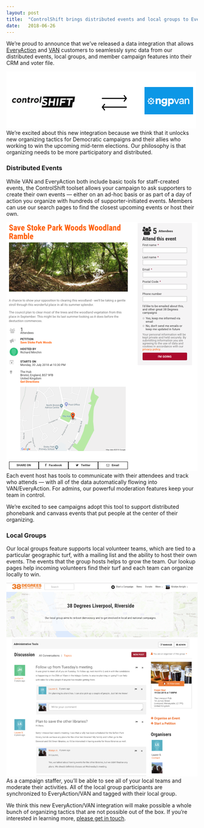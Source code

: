 ```yaml
---
layout:	post
title:	"ControlShift brings distributed events and local groups to EveryAction and VAN customers"
date:	2018-06-26
---
```


  We’re proud to announce that we’ve released a data integration that allows [EveryAction](http://www.everyaction.com/) and [VAN](http://www.ngpvan.com/) customers to seamlessly sync data from our distributed events, local groups, and member campaign features into their CRM and voter file.

![](/img/1*E_9bWxMv7Kw4RFmXN2ewww.png)We’re excited about this new integration because we think that it unlocks new organizing tactics for Democratic campaigns and their allies who working to win the upcoming mid-term elections. Our philosophy is that organizing needs to be more participatory and distributed.

### Distributed Events

While VAN and EveryAction both include basic tools for staff-created events, the ControlShift toolset allows your campaign to ask supporters to create their own events — either on an ad-hoc basis or as part of a day of action you organize with hundreds of supporter-initiated events. Members can use our search pages to find the closest upcoming events or host their own.

![](/img/1*PiuXpoMLtcvkOrzfV3UsFg.png)Each event host has tools to communicate with their attendees and track who attends — with all of the data automatically flowing into VAN/EveryAction. For admins, our powerful moderation features keep your team in control.

We’re excited to see campaigns adopt this tool to support distributed phonebank and canvass events that put people at the center of their organizing.

### Local Groups

Our local groups feature supports local volunteer teams, which are tied to a particular geographic turf, with a mailing list and the ability to host their own events. The events that the group hosts helps to grow the team. Our lookup pages help incoming volunteers find their turf and each team can organize locally to win.

![](/img/1*ZS_-Qc_mowZfR0mYa7LiDw.png)As a campaign staffer, you’ll be able to see all of your local teams and moderate their activities. All of the local group participants are synchronized to EveryAction/VAN and tagged with their local group.

We think this new EveryAction/VAN integration will make possible a whole bunch of organizing tactics that are not possible out of the box. If you’re interested in learning more, [please get in touch](mailto:talk@controlshiftlabs.com).

  